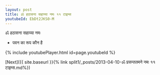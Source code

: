 ```yaml
---
layout: post
title: ॐ हठासना सहाय्या नमः ११ टाइम्स
youtubeId: EbDt2JKS0-M
---
```

 
 
 ॐ हठासना सहाय्या नमः  
 
 -  पवन का रूप कौन है 
 
  
 
  
 
 
 
 
 
 


{% include youtubePlayer.html id=page.youtubeId %}
 
[Next]({{ site.baseurl }}{% link  split1/_posts/2013-04-10-ॐ प्रसन्ततमने नमः ११ टाइम्स.md%})
 
